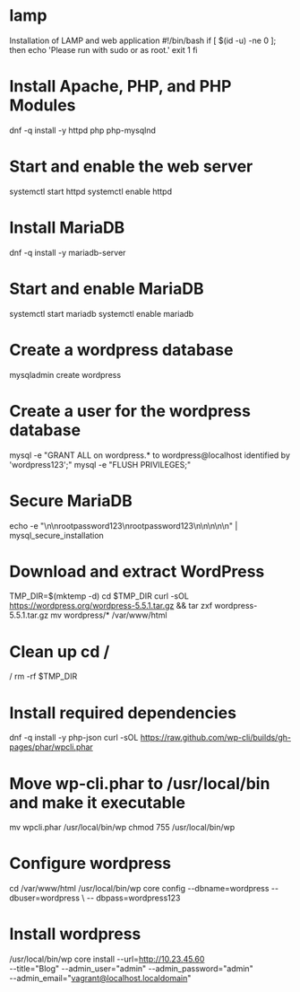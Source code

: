 # lamp
Installation of LAMP and web application
#!/bin/bash
if [ $(id -u) -ne 0 ];
then echo 'Please run with sudo or as root.'
exit 1
fi

# Install Apache, PHP, and PHP Modules
dnf -q install -y httpd php php-mysqlnd

# Start and enable the web server
systemctl start httpd
systemctl enable httpd

# Install MariaDB
dnf -q install -y mariadb-server

# Start and enable MariaDB
systemctl start mariadb
systemctl enable mariadb

# Create a wordpress database
mysqladmin create wordpress

# Create a user for the wordpress database
mysql -e "GRANT ALL on wordpress.* to wordpress@localhost identified by 'wordpress123';"
mysql -e "FLUSH PRIVILEGES;"

# Secure MariaDB
echo -e "\n\nrootpassword123\nrootpassword123\n\n\n\n\n" | mysql_secure_installation

# Download and extract WordPress
TMP_DIR=$(mktemp -d)
cd $TMP_DIR
curl -sOL https://wordpress.org/wordpress-5.5.1.tar.gz && tar zxf wordpress-5.5.1.tar.gz
mv wordpress/* /var/www/html

# Clean up cd /
/ rm -rf $TMP_DIR

# Install required dependencies
dnf -q install -y php-json
curl -sOL https://raw.github.com/wp-cli/builds/gh-pages/phar/wpcli.phar

# Move wp-cli.phar to /usr/local/bin and make it executable
mv wpcli.phar /usr/local/bin/wp
chmod 755 /usr/local/bin/wp


# Configure wordpress
cd /var/www/html
/usr/local/bin/wp core config --dbname=wordpress --dbuser=wordpress \ --
dbpass=wordpress123

# Install wordpress
/usr/local/bin/wp core install --url=http://10.23.45.60 \
--title="Blog" --admin_user="admin" --admin_password="admin" \
--admin_email="vagrant@localhost.localdomain"

